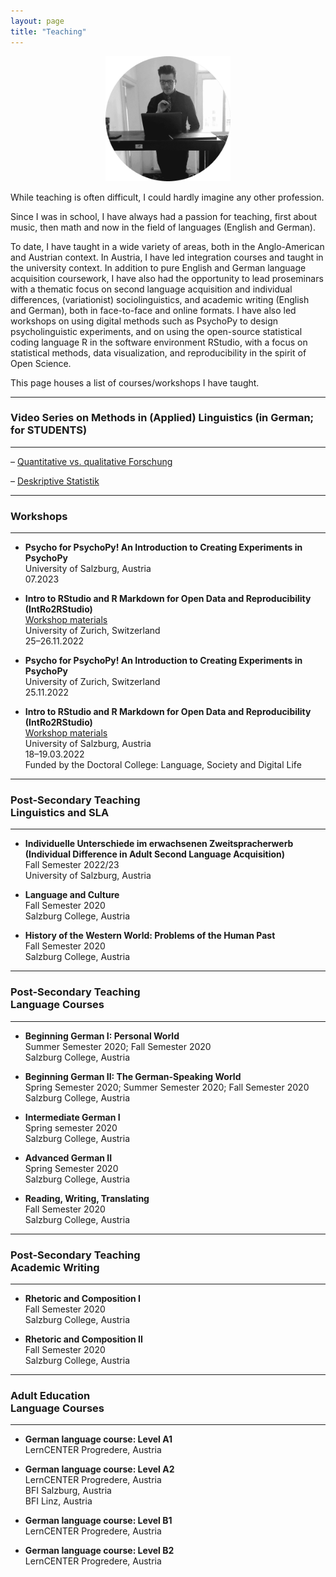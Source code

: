 ```yaml
---
layout: page
title: "Teaching"
---
```


<p align="center">
  <img width="200" height="200" src="/images/TeachingPhoto.png">
</p>

While teaching is often difficult, I could hardly imagine any other profession.
 
Since I was in school, I have always had a passion for teaching, first about music, then math and now in the field of languages (English and German).

To date, I have taught in a wide variety of areas, both in the Anglo-American and Austrian context. In Austria, I have led integration courses and taught in the university context. In addition to pure English and German language acquisition coursework, I have also had the opportunity to lead proseminars with a thematic focus on second language acquisition and individual differences, (variationist) sociolinguistics, and academic writing (English and German), both in face-to-face and online formats. I have also led workshops on using digital methods such as PsychoPy to design psycholinguistic experiments, and on using the open-source statistical coding language R in the software environment RStudio, with a focus on statistical methods, data visualization, and reproducibility in the spirit of Open Science. 

This page houses a list of courses/workshops I have taught. 

-------------------
### Video Series on Methods in (Applied) Linguistics (in German; for STUDENTS)
-------------------
– [Quantitative vs. qualitative Forschung](https://pro.panopto.com/Panopto/Pages/Viewer.aspx?tid=897bbd85-ee1c-493c-98cb-afef00f942c1)

– [Deskriptive Statistik](https://pro.panopto.com/Panopto/Pages/Viewer.aspx?tid=0dc27fe0-5596-4db5-a651-afef00f95f5b) 


-------------------
### Workshops
-------------------

- **Psycho for PsychoPy! An Introduction to Creating Experiments in PsychoPy** <br> University of Salzburg, Austria <br> 07.2023

- **Intro to RStudio and R Markdown for Open Data and Reproducibility (IntRo2RStudio)** <br> [Workshop materials](https://masonwirtz.github.io/intRo2RStudio/) <br> University of Zurich, Switzerland <br> 25–26.11.2022

- **Psycho for PsychoPy! An Introduction to Creating Experiments in PsychoPy** <br> University of Zurich, Switzerland <br> 25.11.2022

- **Intro to RStudio and R Markdown for Open Data and Reproducibility (IntRo2RStudio)** <br> [Workshop materials](https://masonwirtz.github.io/intRo2RStudio/) <br> University of Salzburg, Austria <br> 18–19.03.2022 <br> Funded by the Doctoral College: Language, Society and Digital Life

-------------------
### Post-Secondary Teaching <br> Linguistics and SLA
-------------------
- **Individuelle Unterschiede im erwachsenen Zweitspracherwerb (Individual Difference in Adult Second Language Acquisition)** <br> Fall Semester 2022/23 <br> University of Salzburg, Austria

- **Language and Culture** <br> Fall Semester 2020 <br> Salzburg College, Austria

- **History of the Western World: Problems of the Human Past** <br> Fall Semester 2020 <br> Salzburg College, Austria

-------------------
### Post-Secondary Teaching <br> Language Courses
-------------------
- **Beginning German I: Personal World** <br> Summer Semester 2020; Fall Semester 2020 <br> Salzburg College, Austria

- **Beginning German II: The German-Speaking World** <br> Spring Semester 2020; Summer Semester 2020; Fall Semester 2020 <br> Salzburg College, Austria

- **Intermediate German I** <br> Spring semester 2020 <br> Salzburg College, Austria

- **Advanced German II** <br> Spring Semester 2020 <br> Salzburg College, Austria

- **Reading, Writing, Translating** <br> Fall Semester 2020 <br> Salzburg College, Austria

-------------------
### Post-Secondary Teaching <br> Academic Writing
-------------------
- **Rhetoric and Composition I** <br> Fall Semester 2020 <br> Salzburg College, Austria

- **Rhetoric and Composition II** <br> Fall Semester 2020 <br> Salzburg College, Austria

-------------------
### Adult Education <br> Language Courses
-------------------
- **German language course: Level A1** <br> LernCENTER Progredere, Austria

- **German language course: Level A2** <br> LernCENTER Progredere, Austria <br> BFI Salzburg, Austria <br> BFI Linz, Austria

- **German language course: Level B1** <br> LernCENTER Progredere, Austria

- **German language course: Level B2** <br> LernCENTER Progredere, Austria

